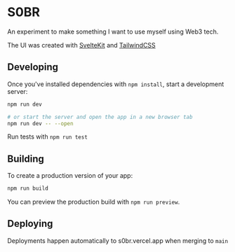# S0BR

An experiment to make something I want to use myself using Web3 tech.

The UI was created with [SvelteKit](https://kit.svelte.dev/) and [TailwindCSS](https://tailwindcss.com/)

## Developing

Once you've installed dependencies with `npm install`, start a development server:

```bash
npm run dev

# or start the server and open the app in a new browser tab
npm run dev -- --open
```

Run tests with `npm run test`

## Building

To create a production version of your app:

```bash
npm run build
```

You can preview the production build with `npm run preview`.

## Deploying

Deployments happen automatically to s0br.vercel.app when merging to `main`
